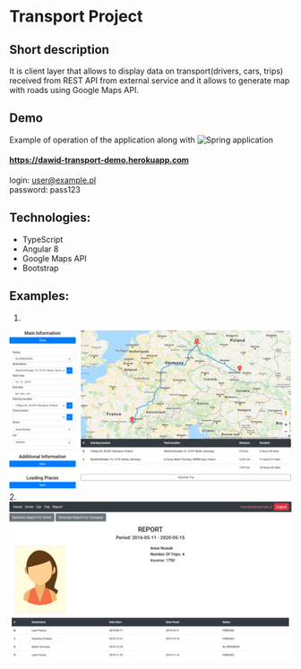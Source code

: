 # Transport Project

## Short description  
It is client layer that allows to display data on transport(drivers, cars, trips) received from REST API from external service and it allows to generate map with roads using Google Maps API.

## Demo  
Example of operation of the application along with ![Spring application](https://github.com/DawidR1/transport/tree/master)  
  
#### https://dawid-transport-demo.herokuapp.com
login: user@example.pl  
password: pass123
 
## Technologies:
- TypeScript
- Angular 8
- Google Maps API
- Bootstrap

## Examples:
1.
![not_found](https://github.com/DawidR1/transport-frontend/blob/master/examples/example2.png)
2.
![not_found](https://github.com/DawidR1/transport-frontend/blob/master/examples/example1.png)
